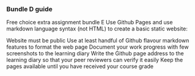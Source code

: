 ### **Bundle D guide**

Free choice extra assignment bundle E
Use Github Pages and use markdown language syntax (not HTML) to create a basic static website:

Website must be public
Use at least handful of Github flavour markdown features to format the web page
Document your work progress with few screenshots to the learning diary
Write the Github page address to the learning diary so that your peer reviewers can verify it easily
Keep the pages available until you have received your course grade